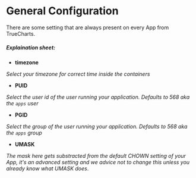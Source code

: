 # General Configuration

There are some setting that are always present on every App from TrueCharts.

##### Explaination sheet:

- **timezone**

_Select your timezone for correct time inside the containers_


- **PUID**

_Select the user id of the user running your application. Defaults to 568 aka the `apps` user_


- **PGID**

_Select the group of the user running your application. Defaults to 568 aka the `apps` group_


- **UMASK**

_The mask here gets substracted from the default CHOWN setting of your App, it's an advanced setting and we advice not to change this unless you already know what UMASK does_.
